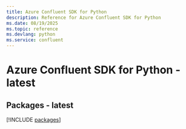 ```yaml
---
title: Azure Confluent SDK for Python
description: Reference for Azure Confluent SDK for Python
ms.date: 08/19/2025
ms.topic: reference
ms.devlang: python
ms.service: confluent
---
```

# Azure Confluent SDK for Python - latest
## Packages - latest
[!INCLUDE [packages](confluent-index.md)]